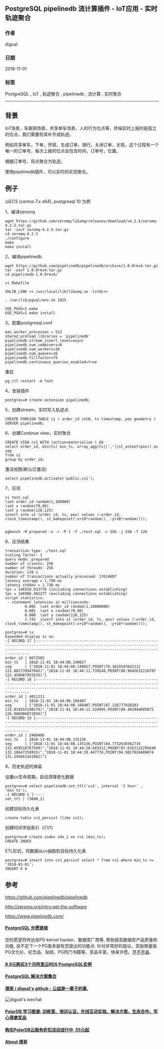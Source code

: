 ## PostgreSQL pipelinedb 流计算插件 - IoT应用 - 实时轨迹聚合  
                                                                   
### 作者                                                                   
digoal                                                                   
                                                                   
### 日期                                                                   
2018-11-01                                                                 
                                                                   
### 标签                                                                   
PostgreSQL , IoT , 轨迹聚合 , pipelinedb , 流计算 , 实时聚合              
                                                                   
----                                                                   
                                                                   
## 背景    
IoT场景，车联网场景，共享单车场景，人的行为位点等，终端实时上报的是孤立的位点，我们需要将其补齐成轨迹。  
  
例如共享单车，下单，开锁，生成订单，骑行，关闭订单，关锁。这个过程有一个唯一的订单号，每次上报的位点会包含时间，订单号，位置。  
  
根据订单号，将点聚合为轨迹。  
  
使用pipelinedb插件，可以实时的实现聚合。  
  
## 例子  
以ECS (centos 7.x x64), postgresql 10 为例  
  
1、编译zeromq  
  
```  
wget https://github.com/zeromq/libzmq/releases/download/v4.2.5/zeromq-4.2.5.tar.gz  
tar -zxvf zeromq-4.2.5.tar.gz  
cd zeromq-4.2.5  
./configure  
make  
make install  
```  
  
2、编译pipelinedb  
  
```  
wget https://github.com/pipelinedb/pipelinedb/archive/1.0.0rev4.tar.gz  
tar -zxvf 1.0.0rev4.tar.gz   
cd pipelinedb-1.0.0rev4/  
  
vi Makefile  
  
SHLIB_LINK += /usr/local/lib/libzmq.so -lstdc++  
  
. /var/lib/pgsql/env.sh 1925  
  
USE_PGXS=1 make  
USE_PGXS=1 make install  
```  
  
3、配置postgresql.conf  
  
```  
max_worker_processes = 512  
shared_preload_libraries = 'pipelinedb'  
pipelinedb.stream_insert_level=async
pipelinedb.num_combiners=8
pipelinedb.num_workers=16
pipelinedb.num_queues=16
pipelinedb.fillfactor=75
pipelinedb.continuous_queries_enabled=true  
```  
  
重启  
  
```  
pg_ctl restart -m fast  
```  
  
4、安装插件  
  
```  
postgres=# create extension pipelinedb;  
```  
  
5、创建stream，实时写入轨迹点  
  
```  
CREATE FOREIGN TABLE s1 ( order_id int8, ts timestamp, pos geometry )  
SERVER pipelinedb;  
```  
  
6、创建Continue view，实时聚合  
  
```  
CREATE VIEW cv1 WITH (action=materialize ) AS   
select order_id, min(ts) min_ts, array_agg(ts||','||st_astext(pos)) as seg  
from s1  
group by order_id;  
```  
  
激活视图(默认已激活)  
  
```  
select pipelinedb.activate('public.cv1');  
```  
  
7、压测  
  
```  
vi test.sql  
\set order_id random(1,100000)  
\set x random(70,90)  
\set y random(120,125)  
insert into s1 (order_id, ts, pos) values (:order_id, clock_timestamp(), st_makepoint(:x+10*random(), :y+10*random()));  
  
  
pgbench -M prepared -n -r -P 1 -f ./test.sql -c 256 -j 256 -T 120  
```  
  
8、压测结果  
  
```  
transaction type: ./test.sql  
scaling factor: 1  
query mode: prepared  
number of clients: 256  
number of threads: 256  
duration: 120 s  
number of transactions actually processed: 17614607  
latency average = 1.740 ms  
latency stddev = 1.730 ms  
tps = 146550.933776 (including connections establishing)  
tps = 146906.482277 (excluding connections establishing)  
script statistics:  
 - statement latencies in milliseconds:  
         0.002  \set order_id random(1,10000000)  
         0.001  \set x random(70,90)  
         0.000  \set y random(120,125)  
         1.742  insert into s1 (order_id, ts, pos) values (:order_id, clock_timestamp(), st_makepoint(:x+10*random(), :y+10*random()));  
```  
  
```  
postgres=# \x  
Expanded display is on.  
-[ RECORD 17 ]---------------------------------------------------------------------------------------------------------------------------------------------------------------------------------------------------------------  
order_id | 8672585  
min_ts   | 2018-11-01 18:44:08.140027  
seg      | {"2018-11-01 18:44:08.140027,POINT(78.3615547642112 121.881739947945)","2018-11-01 18:44:11.739248,POINT(80.9645632216707 121.450987955555)"}  
-[ RECORD 18 ]---------------------------------------------------------------------------------------------------------------------------------------------------------------------------------------------------------------  
order_id | 4011211  
min_ts   | 2018-11-01 18:44:08.166407  
seg      | {"2018-11-01 18:44:08.166407,POINT(87.126777020283 132.819293198176)","2018-11-01 18:44:11.524995,POINT(80.482944605872 126.906906872056)"}  
-[ RECORD 19 ]---------------------------------------------------------------------------------------------------------------------------------------------------------------------------------------------------------------  
order_id | 2468486  
min_ts   | 2018-11-01 18:44:08.135136  
seg      | {"2018-11-01 18:44:08.135136,POINT(84.7732630362734 132.659516767599)","2018-11-01 18:44:20.603312,POINT(87.6352122295648 132.18647258915)","2018-11-01 18:44:19.447776,POINT(94.9817024609074 131.295661441982)"}  
```  
  
9、历史轨迹的保留  
  
设置cv生命周期，自动清理老化数据  
  
```  
postgres=# select pipelinedb.set_ttl('cv1', interval '1 hour' , 'min_ts');  
-[ RECORD 1 ]-----  
set_ttl | (3600,2)  
```  
  
创建目标持久化表  
  
```  
create table cv1_persist (like cv1);  
```  
  
创建时间字段索引（CV1）  
  
```  
postgres=# create index idx_1 on cv1 (min_ts);  
CREATE INDEX  
```  
  
ETL形式，将数据从cv抽取到目标持久化表  
  
```  
postgres=# insert into cv1_persist select * from cv1 where min_ts <= '2018-01-01';  
INSERT 0 0  
```  
  
  
## 参考  
https://github.com/pipelinedb/pipelinedb  
  
http://zeromq.org/intro:get-the-software  
  
https://www.pipelinedb.com/  
  
  
  
  
  
  
  
  
  
  
  
  
  
  
  
  
  
  
  
  
  
  
  
  
  
  
  
  
  
  
  
  
  
  
  
  
  
  
  
  
  
  
  
  
  
  
  
  
  
  
  
  
  
  
  
  
  
  
  
  
  
  
  
  
  
  
  
  
  
  
#### [PostgreSQL 许愿链接](https://github.com/digoal/blog/issues/76 "269ac3d1c492e938c0191101c7238216")
您的愿望将传达给PG kernel hacker、数据库厂商等, 帮助提高数据库产品质量和功能, 说不定下一个PG版本就有您提出的功能点. 针对非常好的提议，奖励限量版PG文化衫、纪念品、贴纸、PG热门书籍等，奖品丰富，快来许愿。[开不开森](https://github.com/digoal/blog/issues/76 "269ac3d1c492e938c0191101c7238216").  
  
  
#### [9.9元购买3个月阿里云RDS PostgreSQL实例](https://www.aliyun.com/database/postgresqlactivity "57258f76c37864c6e6d23383d05714ea")
  
  
#### [PostgreSQL 解决方案集合](https://yq.aliyun.com/topic/118 "40cff096e9ed7122c512b35d8561d9c8")
  
  
#### [德哥 / digoal's github - 公益是一辈子的事.](https://github.com/digoal/blog/blob/master/README.md "22709685feb7cab07d30f30387f0a9ae")
  
  
![digoal's wechat](../pic/digoal_weixin.jpg "f7ad92eeba24523fd47a6e1a0e691b59")
  
  
#### [PolarDB 学习图谱: 训练营、培训认证、在线互动实验、解决方案、生态合作、写心得拿奖品](https://www.aliyun.com/database/openpolardb/activity "8642f60e04ed0c814bf9cb9677976bd4")
  
  
#### [购买PolarDB云服务折扣活动进行中, 55元起](https://www.aliyun.com/activity/new/polardb-yunparter?userCode=bsb3t4al "e0495c413bedacabb75ff1e880be465a")
  
  
#### [About 德哥](https://github.com/digoal/blog/blob/master/me/readme.md "a37735981e7704886ffd590565582dd0")
  
